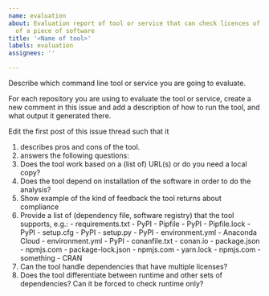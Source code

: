 ```yaml
---
name: evaluation
about: Evaluation report of tool or service that can check licences of dependencies
  of a piece of software
title: '<Name of tool>'
labels: evaluation
assignees: ''

---
```


Describe which command line tool or service you are going to evaluate.

For each repository you are using to evaluate the tool or service, create a new comment in this issue and add a description of how to run the tool, and what output it generated there.

Edit the first post of this issue thread such that it 

1. describes pros and cons of the tool.
1. answers the following questions:
  1. Does the tool work based on a (list of) URL(s) or do you need a local copy?
  1. Does the tool depend on installation of the software in order to do the analysis?
  1. Show example of the kind of feedback the tool returns about compliance
  1. Provide a list of (dependency file, software registry) that the tool supports, e.g.:
    - requirements.txt - PyPI
    - Pipfile - PyPI
    - Pipfile.lock - PyPI
    - setup.cfg - PyPI
    - setup.py - PyPI
    - environment.yml - Anaconda Cloud
    - environment.yml - PyPI
    - conanfile.txt - conan.io
    - package.json - npmjs.com
    - package-lock.json - npmjs.com
    - yarn.lock - npmjs.com
    - something - CRAN
  1. Can the tool handle dependencies that have multiple licenses?
  1. Does the tool differentiate between runtime and other sets of dependencies? Can it be forced to check runtime only?
